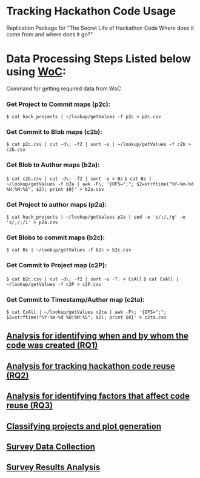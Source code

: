 # Tracking Hackathon Code Usage
Replication Package for "The Secret Life of Hackathon Code Where does it come from and where does it go?"

# Data Processing Steps Listed below using [WoC](https://github.com/woc-hack/tutorial):

Command for getting required data from WoC

###  Get Project to Commit maps (p2c):
`$ cat hack_projects | ~/lookup/getValues -f p2c > p2c.csv`

###  Get Commit to Blob maps (c2b):
`$ cat p2c.csv | cut -d\; -f2 | sort -u | ~/lookup/getValues -f c2b > c2b.csv`

###  Get Blob to Author maps (b2a):
`$ cat c2b.csv | cut -d\; -f2 | sort -u > Bs`
`$ cat Bs | ~/lookup/getValues -f b2a | awk -F\; '{OFS=";"; $2=strftime("%Y-%m-%d %H:%M:%S", $2); print $0}' > b2a.csv`

###  Get Project to author maps (p2a):
`$ cat hack_projects | ~/lookup/getValues p2a | sed -e 's/;/,/g' -e 's/,/;/1' > p2a.csv`

### Get Blobs to commit maps (b2c):
`$ cat Bs | ~/lookup/getValues -f b2c > b2c.csv`

### Get Commit to Project map (c2P):
`$ cat b2c.csv | cut -d\; -f2 | sort -u -T. > CsAll`
`$ cat CsAll | ~/lookup/getValues -f c2P > c2P.csv`

### Get Commit to Timestamp/Author map (c2ta):
`$ cat CsAll | ~/lookup/getValues c2ta | awk -F\; '{OFS=";"; $2=strftime("%Y-%m-%d %H:%M:%S", $2); print $0}' > c2ta.csv`

## [Analysis for identifying when and by whom the code was created (RQ1)](./TrackCodeGeneration.ipynb)
## [Analysis for tracking hackathon code reuse (RQ2)](./TrackCodeUsage.ipynb)
## [Analysis for identifying factors that affect code reuse (RQ3)](./Influence_factors.ipynb)

## [Classifying projects and plot generation](./Project_classification_code_flow.ipynb)
## [Survey Data Collection](./SurveyData.ipynb)
## [Survey Results Analysis](./SurveyResultsCleanupAndPlot.ipynb)
